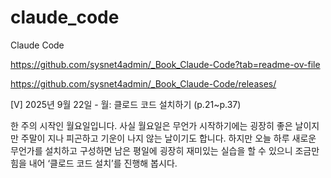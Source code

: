 # claude_code
Claude Code

https://github.com/sysnet4admin/_Book_Claude-Code?tab=readme-ov-file

https://github.com/sysnet4admin/_Book_Claude-Code/releases/

[V] 2025년 9월 22일 - 월: 클로드 코드 설치하기 (p.21~p.37)

한 주의 시작인 월요일입니다.
사실 월요일은 무언가 시작하기에는 굉장히 좋은 날이지만 주말이 지나 피곤하고 기운이 나지 않는 날이기도 합니다.
하지만 오늘 하루 새로운 무언가를 설치하고 구성하면 남은 평일에 굉장히 재미있는 실습을 할 수 있으니 조금만 힘을 내어 ‘클로드 코드 설치’를 진행해 봅시다.